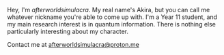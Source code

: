 Hey, I'm *afterworldsimulacra*. My real name's Akira, but you can call me whatever nickname you're able to come up with. I'm a Year 11 student, and my main research interest is in quantum information. There is nothing else particularly interesting about my character.

Contact me at afterworldsimulacra@proton.me

<!---
tairitsuwu/tairitsuwu is a ✨ special ✨ repository because its `README.md` (this file) appears on your GitHub profile.
You can click the Preview link to take a look at your changes.
- 💞️ I’m looking to collaborate on ...
--->
